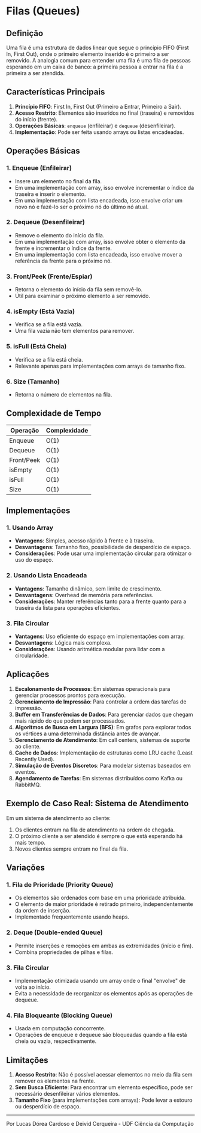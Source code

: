 # Filas (Queues)

## Definição

Uma fila é uma estrutura de dados linear que segue o princípio FIFO (First In, First Out), onde o primeiro elemento inserido é o primeiro a ser removido. A analogia comum para entender uma fila é uma fila de pessoas esperando em um caixa de banco: a primeira pessoa a entrar na fila é a primeira a ser atendida.

## Características Principais

1. **Princípio FIFO**: First In, First Out (Primeiro a Entrar, Primeiro a Sair).
2. **Acesso Restrito**: Elementos são inseridos no final (traseira) e removidos do início (frente).
3. **Operações Básicas**: `enqueue` (enfileirar) e `dequeue` (desenfileirar).
4. **Implementação**: Pode ser feita usando arrays ou listas encadeadas.

## Operações Básicas

### 1. Enqueue (Enfileirar)
- Insere um elemento no final da fila.
- Em uma implementação com array, isso envolve incrementar o índice da traseira e inserir o elemento.
- Em uma implementação com lista encadeada, isso envolve criar um novo nó e fazê-lo ser o próximo nó do último nó atual.

### 2. Dequeue (Desenfileirar)
- Remove o elemento do início da fila.
- Em uma implementação com array, isso envolve obter o elemento da frente e incrementar o índice da frente.
- Em uma implementação com lista encadeada, isso envolve mover a referência da frente para o próximo nó.

### 3. Front/Peek (Frente/Espiar)
- Retorna o elemento do início da fila sem removê-lo.
- Útil para examinar o próximo elemento a ser removido.

### 4. isEmpty (Está Vazia)
- Verifica se a fila está vazia.
- Uma fila vazia não tem elementos para remover.

### 5. isFull (Está Cheia)
- Verifica se a fila está cheia.
- Relevante apenas para implementações com arrays de tamanho fixo.

### 6. Size (Tamanho)
- Retorna o número de elementos na fila.

## Complexidade de Tempo

| Operação | Complexidade |
|----------|--------------|
| Enqueue  | O(1)         |
| Dequeue  | O(1)         |
| Front/Peek | O(1)       |
| isEmpty  | O(1)         |
| isFull   | O(1)         |
| Size     | O(1)         |

## Implementações

### 1. Usando Array
- **Vantagens**: Simples, acesso rápido à frente e à traseira.
- **Desvantagens**: Tamanho fixo, possibilidade de desperdício de espaço.
- **Considerações**: Pode usar uma implementação circular para otimizar o uso do espaço.

### 2. Usando Lista Encadeada
- **Vantagens**: Tamanho dinâmico, sem limite de crescimento.
- **Desvantagens**: Overhead de memória para referências.
- **Considerações**: Manter referências tanto para a frente quanto para a traseira da lista para operações eficientes.

### 3. Fila Circular
- **Vantagens**: Uso eficiente do espaço em implementações com array.
- **Desvantagens**: Lógica mais complexa.
- **Considerações**: Usando aritmética modular para lidar com a circularidade.

## Aplicações

1. **Escalonamento de Processos**: Em sistemas operacionais para gerenciar processos prontos para execução.
2. **Gerenciamento de Impressão**: Para controlar a ordem das tarefas de impressão.
3. **Buffer em Transferências de Dados**: Para gerenciar dados que chegam mais rápido do que podem ser processados.
4. **Algoritmos de Busca em Largura (BFS)**: Em grafos para explorar todos os vértices a uma determinada distância antes de avançar.
5. **Gerenciamento de Atendimento**: Em call centers, sistemas de suporte ao cliente.
6. **Cache de Dados**: Implementação de estruturas como LRU cache (Least Recently Used).
7. **Simulação de Eventos Discretos**: Para modelar sistemas baseados em eventos.
8. **Agendamento de Tarefas**: Em sistemas distribuídos como Kafka ou RabbitMQ.

## Exemplo de Caso Real: Sistema de Atendimento

Em um sistema de atendimento ao cliente:

1. Os clientes entram na fila de atendimento na ordem de chegada.
2. O próximo cliente a ser atendido é sempre o que está esperando há mais tempo.
3. Novos clientes sempre entram no final da fila.

## Variações

### 1. Fila de Prioridade (Priority Queue)
- Os elementos são ordenados com base em uma prioridade atribuída.
- O elemento de maior prioridade é retirado primeiro, independentemente da ordem de inserção.
- Implementado frequentemente usando heaps.

### 2. Deque (Double-ended Queue)
- Permite inserções e remoções em ambas as extremidades (início e fim).
- Combina propriedades de pilhas e filas.

### 3. Fila Circular
- Implementação otimizada usando um array onde o final "envolve" de volta ao início.
- Evita a necessidade de reorganizar os elementos após as operações de dequeue.

### 4. Fila Bloqueante (Blocking Queue)
- Usada em computação concorrente.
- Operações de enqueue e dequeue são bloqueadas quando a fila está cheia ou vazia, respectivamente.

## Limitações

1. **Acesso Restrito**: Não é possível acessar elementos no meio da fila sem remover os elementos na frente.
2. **Sem Busca Eficiente**: Para encontrar um elemento específico, pode ser necessário desenfileirar vários elementos.
3. **Tamanho Fixo** (para implementações com arrays): Pode levar a estouro ou desperdício de espaço.

---

Por Lucas Dórea Cardoso e Deivid Cerqueira - UDF Ciência da Computação
